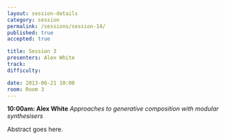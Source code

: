 ```yaml
---
layout: session-details
category: session
permalink: /sessions/session-14/
published: true
accepted: true

title: Session 3
presenters: Alex White
track:
difficulty:

date: 2013-06-21 10:00
room: Room 3
---
```


**10:00am: Alex White**
_Approaches to generative composition with modular synthesisers_

Abstract goes here.
